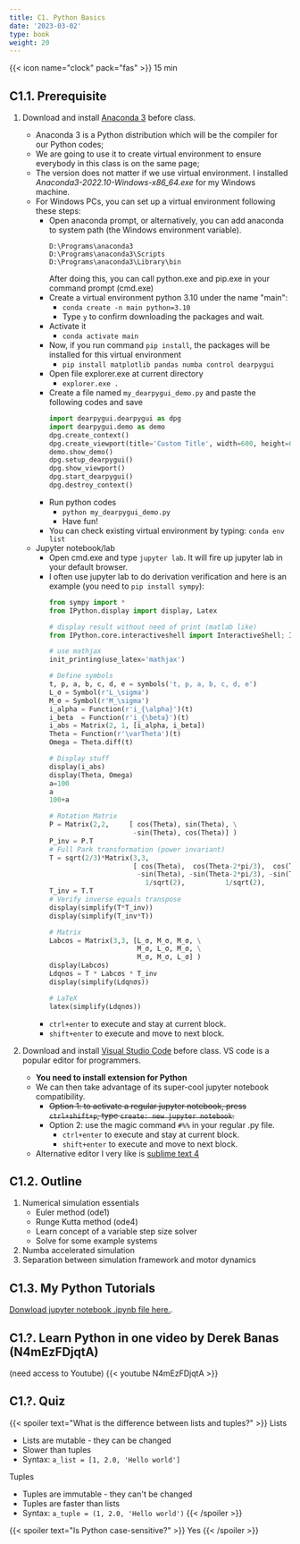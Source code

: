 ```yaml
---
title: C1. Python Basics
date: '2023-03-02'
type: book
weight: 20
---
```


<!--more--> <!-- This also prevent a abstract appearing in CoursePage -->

{{< icon name="clock" pack="fas" >}} 15 min

## C1.1. Prerequisite

1. Download and install [Anaconda 3](https://www.anaconda.com/) before class.
    - Anaconda 3 is a Python distribution which will be the compiler for our Python codes;
    - We are going to use it to create virtual environment to ensure everybody in this class is on the same page;
    - The version does not matter if we use virtual environment. I installed *Anaconda3-2022.10-Windows-x86_64.exe* for my Windows machine.
    - For Windows PCs, you can set up a virtual environment following these steps:
        - Open anaconda prompt, or alternatively, you can add anaconda to system path (the Windows environment variable).
            ```
            D:\Programs\anaconda3
            D:\Programs\anaconda3\Scripts
            D:\Programs\anaconda3\Library\bin
            ```
            After doing this, you can call python.exe and pip.exe in your command prompt (cmd.exe)
        - Create a virtual environment python 3.10 under the name "main":
            - `conda create -n main python=3.10`
            - Type `y` to confirm downloading the packages and wait.
        - Activate it
            - `conda activate main`
        - Now, if you run command `pip install`, the packages will be installed for this virtual environment
            - `pip install matplotlib pandas numba control dearpygui`
        - Open file explorer.exe at current directory
            - `explorer.exe .`
        - Create a file named `my_dearpygui_demo.py` and paste the following codes and save
            ```python
            import dearpygui.dearpygui as dpg
            import dearpygui.demo as demo
            dpg.create_context()
            dpg.create_viewport(title='Custom Title', width=600, height=600)
            demo.show_demo()
            dpg.setup_dearpygui()
            dpg.show_viewport()
            dpg.start_dearpygui()
            dpg.destroy_context()
            ```
        - Run python codes
            - `python my_dearpygui_demo.py`
            - Have fun!
        - You can check existing virtual environment by typing: `conda env list`
    - Jupyter notebook/lab
        - Open cmd.exe and type `jupyter lab`. It will fire up jupyter lab in your default browser.
        - I often use jupyter lab to do derivation verification and here is an example (you need to `pip install sympy`):
            ```python
            from sympy import *
            from IPython.display import display, Latex

            # display result without need of print (matlab like)
            from IPython.core.interactiveshell import InteractiveShell; InteractiveShell.ast_node_interactivity = "all"

            # use mathjax
            init_printing(use_latex='mathjax')

            # Define symbols
            t, p, a, b, c, d, e = symbols('t, p, a, b, c, d, e')
            L_σ = Symbol(r'L_\sigma')
            M_σ = Symbol(r'M_\sigma')
            i_alpha = Function(r'i_{\alpha}')(t)
            i_beta  = Function(r'i_{\beta}')(t)
            i_abs = Matrix(2, 1, [i_alpha, i_beta])
            Theta = Function(r'\varTheta')(t)
            Omega = Theta.diff(t)

            # Display stuff
            display(i_abs)
            display(Theta, Omega)
            a=100
            a
            100+a

            # Rotation Matrix
            P = Matrix(2,2,     [ cos(Theta), sin(Theta), \
                                 -sin(Theta), cos(Theta)] )
            P_inv = P.T
            # Full Park transformation (power invariant)
            T = sqrt(2/3)*Matrix(3,3,
                                 [ cos(Theta),  cos(Theta-2*pi/3),  cos(Theta-4*pi/3), 
                                  -sin(Theta), -sin(Theta-2*pi/3), -sin(Theta-4*pi/3),
                                    1/sqrt(2),          1/sqrt(2),          1/sqrt(2)] )
            T_inv = T.T
            # Verify inverse equals transpose
            display(simplify(T*T_inv))
            display(simplify(T_inv*T))

            # Matrix
            Labcσs = Matrix(3,3, [L_σ, M_σ, M_σ, \
                                  M_σ, L_σ, M_σ, \
                                  M_σ, M_σ, L_σ] )
            display(Labcσs)
            Ldqnσs = T * Labcσs * T_inv
            display(simplify(Ldqnσs))

            # LaTeX
            latex(simplify(Ldqnσs))
            ```
        - `ctrl+enter` to execute and stay at current block.
        - `shift+enter` to execute and move to next block.

2. Download and install [Visual Studio Code](https://code.visualstudio.com/download) before class. VS code is a popular editor for programmers.
    - **You need to install extension for Python**
    - We can then take advantage of its super-cool jupyter notebook compatibility.
        - ~~Option 1: to activate a regular jupyter notebook, press `ctrl+shift+p`, type `create: new jupyter notebook`.~~
        - Option 2: use the magic command `#%%` in your regular .py file.
            - `ctrl+enter` to execute and stay at current block.
            - `shift+enter` to execute and move to next block.
    - Alternative editor I very like is [sublime text 4](https://www.sublimetext.com/download)

## C1.2. Outline

1. Numerical simulation essentials
    - Euler method (ode1)
    - Runge Kutta method (ode4)
    - Learn concept of a variable step size solver
    - Solve for some example systems
2. Numba accelerated simulation
3. Separation between simulation framework and motor dynamics

<!-- 数值积分1阶4阶
可视化洛伦兹系统
numba加速
框架和电机模型分开
 -->

## C1.3. My Python Tutorials

[Donwload jupyter notebook .ipynb file here.](https://github.com/horychen/ee275/blob/master/python_tutorial_cjh.ipynb).


## C1.?. Learn Python in one video by Derek Banas (N4mEzFDjqtA)
(need access to Youtube)
{{< youtube N4mEzFDjqtA >}}















## C1.?. Quiz

{{< spoiler text="What is the difference between lists and tuples?" >}}
Lists

- Lists are mutable - they can be changed
- Slower than tuples
- Syntax: `a_list = [1, 2.0, 'Hello world']`

Tuples

- Tuples are immutable - they can't be changed
- Tuples are faster than lists 
- Syntax: `a_tuple = (1, 2.0, 'Hello world')`
{{< /spoiler >}}

{{< spoiler text="Is Python case-sensitive?" >}}
Yes
{{< /spoiler >}}
